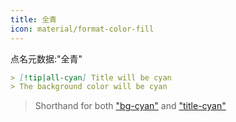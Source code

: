 ```yaml
---
title: 全青
icon: material/format-color-fill
---
```


点名元数据:"全青"

```md
> [!tip|all-cyan] Title will be cyan
> The background color will be cyan
```
> Shorthand for both ["bg-cyan"](../bg-styling/page-5.md)
> and ["title-cyan"](../title-styling/page-5.md)

